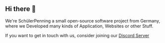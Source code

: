 ## Hi there 👋

We're SchülerPenning a small open-source software project from Germany, where we Developed many kinds of Application, Websites or other Stuff.

If you want to get in touch with us, consider joining our [Discord Server](https://dc.schuelerpenning.de/) 
